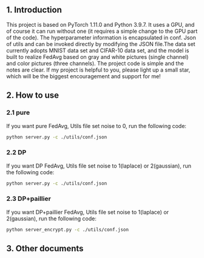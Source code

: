 ## 1. Introduction
This project is based on PyTorch 1.11.0 and Python 3.9.7. It uses a GPU, and of course it can run without one (it requires a simple change to the GPU part of the code). The hyperparameter information is encapsulated in conf. Json of utils and can be invoked directly by modifying the JSON file.The data set currently adopts MNIST data set and CIFAR-10 data set, and the model is built to realize FedAvg based on gray and white pictures (single channel) and color pictures (three channels). The project code is simple and the notes are clear. If my project is helpful to you, please light up a small star, which will be the biggest encouragement and support for me!

## 2. How to use
### 2.1 pure
If you want pure FedAvg, Utils file set noise to 0, run the following code:
```bash
python server.py -c ./utils/conf.json
```
### 2.2 DP
If you want DP FedAvg, Utils file set noise to 1(laplace) or 2(gaussian), run the following code:
```bash
python server.py -c ./utils/conf.json
```

### 2.3 DP+paillier
If you want DP+paillier FedAvg, Utils file set noise to 1(laplace) or 2(gaussian), run the following code:
```bash
python server_encrypt.py -c ./utils/conf.json
```

## 3. Other documents

